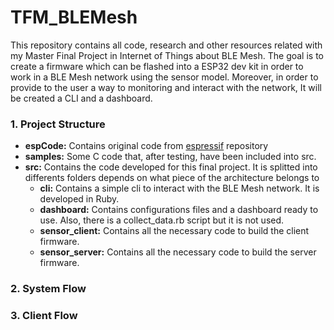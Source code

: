 # TFM_BLEMesh
This repository contains all code, research and other resources related with my Master Final Project in Internet of Things about BLE Mesh. The goal is to create a firmware which can be flashed into a ESP32 dev kit in order to work in a BLE Mesh network using the sensor model. Moreover, in order to provide to the user a way to monitoring and interact with the network, It will be created a CLI and a dashboard.

### 1. Project Structure

* **espCode:** Contains original code from [espressif](https://github.com/espressif/esp-idf) repository
* **samples:** Some C code that, after testing, have been included into src.
* **src:** Contains the code developed for this final project. It is splitted into differents folders depends on what piece of the architecture belongs to
  * **cli:** Contains a simple cli to interact with the BLE Mesh network. It is developed in Ruby.
  * **dashboard:** Contains configurations files and a dashboard ready to use. Also, there is a collect_data.rb script but it is not used.
  * **sensor_client:** Contains all the necessary code to build the client firmware.
  * **sensor_server:** Contains all the necessary code to build the server firmware.

### 2. System Flow

### 3. Client Flow
